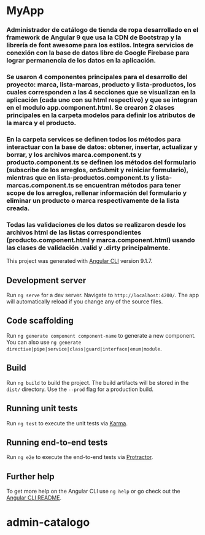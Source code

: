 # MyApp
### Administrador de catálogo de tienda de ropa desarrollado en el framework de Angular 9 que usa la CDN de Bootstrap y la librería de font awesome para los estilos. Integra servicios de conexión con la base de datos libre de Google Firebase para lograr permanencia de los datos en la aplicación. 


### Se usaron 4 componentes principales para el desarrollo del proyecto: marca, lista-marcas, producto y lista-productos, los cuales corresponden a las 4 secciones que se visualizan en la aplicación (cada uno con su html respectivo) y que se integran en el modulo app.component.html. Se crearon 2 clases principales en la carpeta modelos para definir los atributos de la marca y el producto. 


### En la carpeta services se definen todos los métodos para interactuar con la base de datos: obtener, insertar, actualizar y borrar, y los archivos marca.component.ts y producto.component.ts se definen los métodos del formulario (subscribe de los arreglos, onSubmit y reiniciar formulario), mientras que en lista-productos.component.ts y lista-marcas.component.ts se encuentran métodos para tener scope de los arreglos, rellenar información del formulario y eliminar un producto o marca respectivamente de la lista creada. 


### Todas las validaciones  de los datos se realizaron desde los archivos html de las listas correspondientes (producto.component.html y marca.component.html) usando las clases de validación .valid y .dirty principalmente. 



This project was generated with [Angular CLI](https://github.com/angular/angular-cli) version 9.1.7.

## Development server

Run `ng serve` for a dev server. Navigate to `http://localhost:4200/`. The app will automatically reload if you change any of the source files.

## Code scaffolding

Run `ng generate component component-name` to generate a new component. You can also use `ng generate directive|pipe|service|class|guard|interface|enum|module`.

## Build

Run `ng build` to build the project. The build artifacts will be stored in the `dist/` directory. Use the `--prod` flag for a production build.

## Running unit tests

Run `ng test` to execute the unit tests via [Karma](https://karma-runner.github.io).

## Running end-to-end tests

Run `ng e2e` to execute the end-to-end tests via [Protractor](http://www.protractortest.org/).

## Further help

To get more help on the Angular CLI use `ng help` or go check out the [Angular CLI README](https://github.com/angular/angular-cli/blob/master/README.md).
# admin-catalogo
